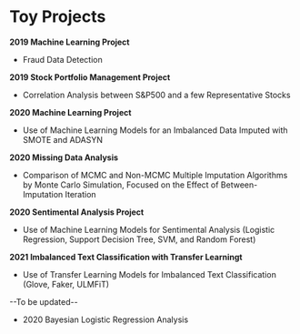 # Toy Projects

**2019 Machine Learning Project**

  - Fraud Data Detection

**2019 Stock Portfolio Management Project**

  - Correlation Analysis between S&P500 and a few Representative Stocks

**2020 Machine Learning Project**

  - Use of Machine Learning Models for an Imbalanced Data Imputed with SMOTE and ADASYN
  
**2020 Missing Data Analysis**

  - Comparison of MCMC and Non-MCMC Multiple Imputation Algorithms by Monte Carlo Simulation, Focused on the Effect of Between-Imputation Iteration

**2020 Sentimental Analysis Project**

  - Use of Machine Learning Models for Sentimental Analysis (Logistic Regression, Support Decision Tree, SVM, and Random Forest)

**2021 Imbalanced Text Classification with Transfer Learningt**

  - Use of Transfer Learning Models for Imbalanced Text Classification (Glove, Faker, ULMFiT)

--To be updated--
  - 2020 Bayesian Logistic Regression Analysis

